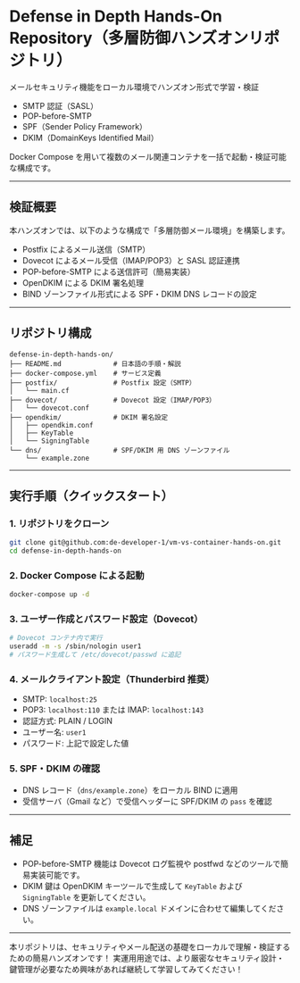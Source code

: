 # Defense in Depth Hands-On Repository（多層防御ハンズオンリポジトリ）

メールセキュリティ機能をローカル環境でハンズオン形式で学習・検証

- SMTP 認証（SASL）
- POP-before-SMTP
- SPF（Sender Policy Framework）
- DKIM（DomainKeys Identified Mail）

Docker Compose を用いて複数のメール関連コンテナを一括で起動・検証可能な構成です。

---

## 検証概要

本ハンズオンでは、以下のような構成で「多層防御メール環境」を構築します。

- Postfix によるメール送信（SMTP）
- Dovecot によるメール受信（IMAP/POP3）と SASL 認証連携
- POP-before-SMTP による送信許可（簡易実装）
- OpenDKIM による DKIM 署名処理
- BIND ゾーンファイル形式による SPF・DKIM DNS レコードの設定


---

## リポジトリ構成
```
defense-in-depth-hands-on/
├── README.md             # 日本語の手順・解説
├── docker-compose.yml    # サービス定義
├── postfix/              # Postfix 設定（SMTP）
│   └── main.cf
├── dovecot/              # Dovecot 設定（IMAP/POP3）
│   └── dovecot.conf
├── opendkim/             # DKIM 署名設定
│   ├── opendkim.conf
│   ├── KeyTable
│   └── SigningTable
└── dns/                  # SPF/DKIM 用 DNS ゾーンファイル
    └── example.zone
```

---

## 実行手順（クイックスタート）

### 1. リポジトリをクローン
```bash
git clone git@github.com:de-developer-1/vm-vs-container-hands-on.git
cd defense-in-depth-hands-on
```

### 2. Docker Compose による起動
```bash
docker-compose up -d
```

### 3. ユーザー作成とパスワード設定（Dovecot）
```bash
# Dovecot コンテナ内で実行
useradd -m -s /sbin/nologin user1
# パスワード生成して /etc/dovecot/passwd に追記
```

### 4. メールクライアント設定（Thunderbird 推奨）
- SMTP: `localhost:25`
- POP3: `localhost:110` または IMAP: `localhost:143`
- 認証方式: PLAIN / LOGIN
- ユーザー名: `user1`
- パスワード: 上記で設定した値

### 5. SPF・DKIM の確認
- DNS レコード（`dns/example.zone`）をローカル BIND に適用
- 受信サーバ（Gmail など）で受信ヘッダーに SPF/DKIM の `pass` を確認

---

## 補足
- POP-before-SMTP 機能は Dovecot ログ監視や postfwd などのツールで簡易実装可能です。
- DKIM 鍵は OpenDKIM キーツールで生成して `KeyTable` および `SigningTable` を更新してください。
- DNS ゾーンファイルは `example.local` ドメインに合わせて編集してください。

---

本リポジトリは、セキュリティやメール配送の基礎をローカルで理解・検証するための簡易ハンズオンです！
実運用用途では、より厳密なセキュリティ設計・鍵管理が必要なため興味があれば継続して学習してみてください！
